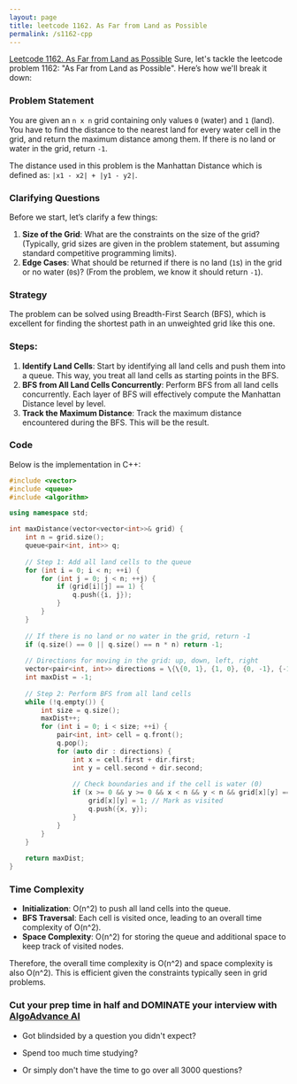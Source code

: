 ```yaml
---
layout: page
title: leetcode 1162. As Far from Land as Possible
permalink: /s1162-cpp
---
```

[Leetcode 1162. As Far from Land as Possible](https://algoadvance.github.io/algoadvance/l1162)
Sure, let's tackle the leetcode problem 1162: "As Far from Land as Possible". Here’s how we'll break it down:

### Problem Statement
You are given an `n x n` grid containing only values `0` (water) and `1` (land). You have to find the distance to the nearest land for every water cell in the grid, and return the maximum distance among them. If there is no land or water in the grid, return `-1`.

The distance used in this problem is the Manhattan Distance which is defined as: `|x1 - x2| + |y1 - y2|`.

### Clarifying Questions
Before we start, let’s clarify a few things:

1. **Size of the Grid**: What are the constraints on the size of the grid? (Typically, grid sizes are given in the problem statement, but assuming standard competitive programming limits).
2. **Edge Cases**: What should be returned if there is no land (`1`s) in the grid or no water (`0`s)? (From the problem, we know it should return `-1`).

### Strategy
The problem can be solved using Breadth-First Search (BFS), which is excellent for finding the shortest path in an unweighted grid like this one.

### Steps:
1. **Identify Land Cells**: Start by identifying all land cells and push them into a queue. This way, you treat all land cells as starting points in the BFS.
2. **BFS from All Land Cells Concurrently**: Perform BFS from all land cells concurrently. Each layer of BFS will effectively compute the Manhattan Distance level by level.
3. **Track the Maximum Distance**: Track the maximum distance encountered during the BFS. This will be the result.

### Code
Below is the implementation in C++:

```cpp
#include <vector>
#include <queue>
#include <algorithm>

using namespace std;

int maxDistance(vector<vector<int>>& grid) {
    int n = grid.size();
    queue<pair<int, int>> q;
    
    // Step 1: Add all land cells to the queue
    for (int i = 0; i < n; ++i) {
        for (int j = 0; j < n; ++j) {
            if (grid[i][j] == 1) {
                q.push({i, j});
            }
        }
    }
    
    // If there is no land or no water in the grid, return -1
    if (q.size() == 0 || q.size() == n * n) return -1;
    
    // Directions for moving in the grid: up, down, left, right
    vector<pair<int, int>> directions = \{\{0, 1}, {1, 0}, {0, -1}, {-1, 0}};
    int maxDist = -1;
    
    // Step 2: Perform BFS from all land cells
    while (!q.empty()) {
        int size = q.size();
        maxDist++;
        for (int i = 0; i < size; ++i) {
            pair<int, int> cell = q.front();
            q.pop();
            for (auto dir : directions) {
                int x = cell.first + dir.first;
                int y = cell.second + dir.second;
                
                // Check boundaries and if the cell is water (0)
                if (x >= 0 && y >= 0 && x < n && y < n && grid[x][y] == 0) {
                    grid[x][y] = 1; // Mark as visited
                    q.push({x, y});
                }
            }
        }
    }
    
    return maxDist;
}
```

### Time Complexity

- **Initialization**: O(n^2) to push all land cells into the queue.
- **BFS Traversal**: Each cell is visited once, leading to an overall time complexity of O(n^2).
- **Space Complexity**: O(n^2) for storing the queue and additional space to keep track of visited nodes.

Therefore, the overall time complexity is O(n^2) and space complexity is also O(n^2). This is efficient given the constraints typically seen in grid problems.


### Cut your prep time in half and DOMINATE your interview with [AlgoAdvance AI](https://algoAdvance.com)

- Got blindsided by a question you didn't expect?

- Spend too much time studying?

- Or simply don't have the time to go over all 3000 questions?

